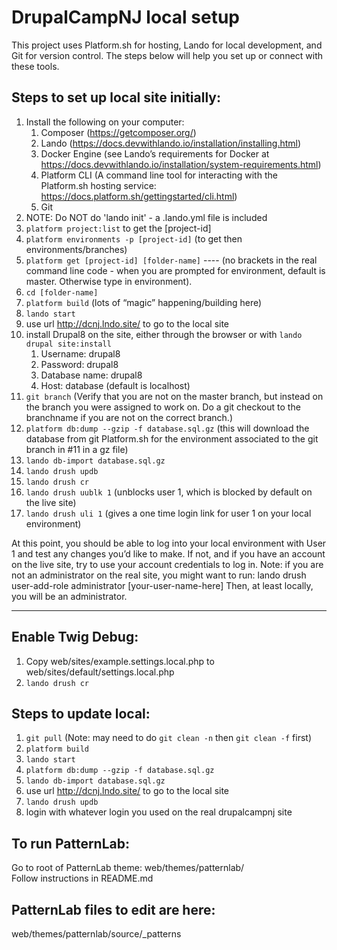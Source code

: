 #  DrupalCampNJ local setup

This project uses Platform.sh for hosting, Lando for local development, and Git for version control. The steps below will help you set up or connect with these tools.

## Steps to set up local site initially:  
1. Install the following on your computer:
    1. Composer (https://getcomposer.org/)
    2. Lando (https://docs.devwithlando.io/installation/installing.html)
    3. Docker Engine (see Lando’s requirements for Docker at https://docs.devwithlando.io/installation/system-requirements.html)
    4. Platform CLI (A command line tool for interacting with the Platform.sh hosting service: https://docs.platform.sh/gettingstarted/cli.html)
    5. Git
2. NOTE: Do NOT do 'lando init' - a .lando.yml file is included
3. `platform project:list` to get the [project-id]  
4. `platform environments -p [project-id]` (to get then environments/branches)
5. `platform get [project-id] [folder-name]` ---- (no brackets in the real command line code -
when you are prompted for environment, default is master. Otherwise type in environment).
6. `cd [folder-name]`
7. `platform build` (lots of “magic” happening/building here)
8. `lando start`
9. use url http://dcnj.lndo.site/ to go to the local site
10. install Drupal8 on the site, either through the browser or with `lando drupal site:install`
    1. Username: drupal8
    2. Password: drupal8
    3. Database name: drupal8
    4. Host: database (default is localhost)
11. `git branch` (Verify that you are not on the master branch, but instead on the branch you were assigned to work on. Do a git checkout to the branchname if you are not on the correct branch.)
12. `platform db:dump --gzip -f database.sql.gz` (this will download the database from git Platform.sh for the environment associated to the git branch in #11 in a gz file)
13. `lando db-import database.sql.gz`
14. `lando drush updb`
15. `lando drush cr`
16. `lando drush uublk 1` (unblocks user 1, which is blocked by default on the live site)
17. `lando drush uli 1` (gives a one time login link for user 1 on your local environment)

At this point, you should be able to log into your local environment with User 1 and test any changes you’d like to make. If not, and if you have an account on the live site, try to use your account credentials to log in. Note: if you are not an administrator on the real site, you might want to run: lando drush user-add-role administrator [your-user-name-here]
Then, at least locally, you will be an administrator.

---

## Enable Twig Debug:
1. Copy web/sites/example.settings.local.php to web/sites/default/settings.local.php
2. `lando drush cr`

## Steps to update local:
1. `git pull` (Note: may need to do `git clean -n` then `git clean -f` first)
2. `platform build`
3. `lando start`
4. `platform db:dump --gzip -f database.sql.gz`
5. `lando db-import database.sql.gz`
6. use url http://dcnj.lndo.site/ to go to the local site
7. `lando drush updb`
8. login with whatever login you used on the real drupalcampnj site

## To run PatternLab:
Go to root of PatternLab theme: web/themes/patternlab/  
Follow instructions in README.md

## PatternLab files to edit are here:
web/themes/patternlab/source/_patterns
